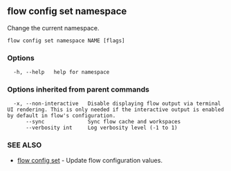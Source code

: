 ## flow config set namespace

Change the current namespace.

```
flow config set namespace NAME [flags]
```

### Options

```
  -h, --help   help for namespace
```

### Options inherited from parent commands

```
  -x, --non-interactive   Disable displaying flow output via terminal UI rendering. This is only needed if the interactive output is enabled by default in flow's configuration.
      --sync              Sync flow cache and workspaces
      --verbosity int     Log verbosity level (-1 to 1)
```

### SEE ALSO

* [flow config set](flow_config_set.md)	 - Update flow configuration values.

